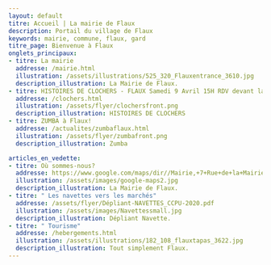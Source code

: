 ```yaml
---
layout: default
titre: Accueil | La mairie de Flaux
description: Portail du village de Flaux
keywords: mairie, commune, flaux, gard
titre_page: Bienvenue à Flaux
onglets_principaux:
- titre: La mairie
  addresse: /mairie.html
  illustration: /assets/illustrations/525_320_Flauxentrance_3610.jpg
  description_illustration: La Mairie de Flaux.
- titre: HISTOIRES DE CLOCHERS - FLAUX Samedi 9 Avril 15H RDV devant la mairie!
  addresse: /clochers.html
  illustration: /assets/flyer/clochersfront.png
  description_illustration: HISTOIRES DE CLOCHERS
- titre: ZUMBA à Flaux!
  addresse: /actualites/zumbaflaux.html
  illustration: /assets/flyer/zumbafront.png
  description_illustration: Zumba

articles_en_vedette:
- titre: Où sommes-nous?
  addresse: https://www.google.com/maps/dir//Mairie,+7+Rue+de+la+Mairie,+30700+Flaux/@44.0126437,4.4763609,13z/data=!4m8!4m7!1m0!1m5!1m1!1s0x12b5b63c3159cc4b:0x9feb3ce2c7fcb932!2m2!1d4.504586!2d44.020724modestes_frontpageactussecondaires.png
  illustration: /assets/images/google-maps2.jpg
  description_illustration: La Mairie de Flaux.
- titre: " Les navettes vers les marchés"
  addresse: /assets/flyer/Dépliant-NAVETTES_CCPU-2020.pdf
  illustration: /assets/images/Navettessmall.jpg
  description_illustration: Dépliant Navette.
- titre: " Tourisme"
  addresse: /hebergements.html
  illustration: /assets/illustrations/182_108_flauxtapas_3622.jpg
  description_illustration: Tout simplement Flaux.
---
```

